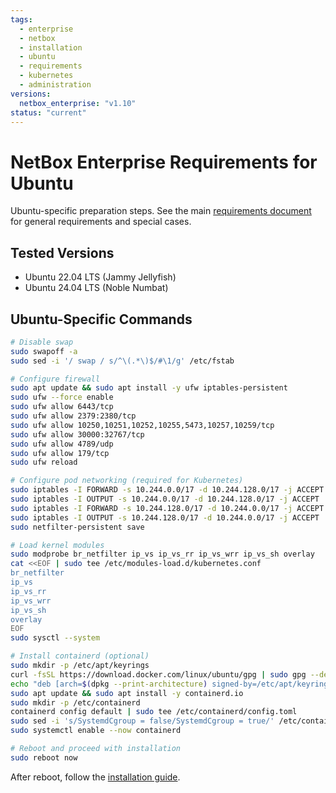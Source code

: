 ```yaml
---
tags:
  - enterprise
  - netbox
  - installation
  - ubuntu
  - requirements
  - kubernetes
  - administration
versions:
  netbox_enterprise: "v1.10"
status: "current"
---
```


# NetBox Enterprise Requirements for Ubuntu

Ubuntu-specific preparation steps. See the main [requirements document](nbe-ec-requirements.md) for general requirements and special cases.

## Tested Versions

- Ubuntu 22.04 LTS (Jammy Jellyfish)
- Ubuntu 24.04 LTS (Noble Numbat)

## Ubuntu-Specific Commands

```bash
# Disable swap
sudo swapoff -a
sudo sed -i '/ swap / s/^\(.*\)$/#\1/g' /etc/fstab

# Configure firewall
sudo apt update && sudo apt install -y ufw iptables-persistent
sudo ufw --force enable
sudo ufw allow 6443/tcp
sudo ufw allow 2379:2380/tcp
sudo ufw allow 10250,10251,10252,10255,5473,10257,10259/tcp
sudo ufw allow 30000:32767/tcp
sudo ufw allow 4789/udp
sudo ufw allow 179/tcp
sudo ufw reload

# Configure pod networking (required for Kubernetes)
sudo iptables -I FORWARD -s 10.244.0.0/17 -d 10.244.128.0/17 -j ACCEPT
sudo iptables -I OUTPUT -s 10.244.0.0/17 -d 10.244.128.0/17 -j ACCEPT
sudo iptables -I FORWARD -s 10.244.128.0/17 -d 10.244.0.0/17 -j ACCEPT
sudo iptables -I OUTPUT -s 10.244.128.0/17 -d 10.244.0.0/17 -j ACCEPT
sudo netfilter-persistent save

# Load kernel modules
sudo modprobe br_netfilter ip_vs ip_vs_rr ip_vs_wrr ip_vs_sh overlay
cat <<EOF | sudo tee /etc/modules-load.d/kubernetes.conf
br_netfilter
ip_vs
ip_vs_rr
ip_vs_wrr
ip_vs_sh
overlay
EOF
sudo sysctl --system

# Install containerd (optional)
sudo mkdir -p /etc/apt/keyrings
curl -fsSL https://download.docker.com/linux/ubuntu/gpg | sudo gpg --dearmor -o /etc/apt/keyrings/docker.gpg
echo "deb [arch=$(dpkg --print-architecture) signed-by=/etc/apt/keyrings/docker.gpg] https://download.docker.com/linux/ubuntu $(lsb_release -cs) stable" | sudo tee /etc/apt/sources.list.d/docker.list > /dev/null
sudo apt update && sudo apt install -y containerd.io
sudo mkdir -p /etc/containerd
containerd config default | sudo tee /etc/containerd/config.toml
sudo sed -i 's/SystemdCgroup = false/SystemdCgroup = true/' /etc/containerd/config.toml
sudo systemctl enable --now containerd

# Reboot and proceed with installation
sudo reboot now
```

After reboot, follow the [installation guide](nbe-ec-installation.md). 
